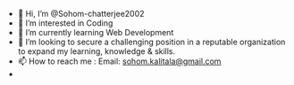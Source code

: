 - 👋 Hi, I’m @Sohom-chatterjee2002
- 👀 I’m interested in Coding
- 🌱 I’m currently learning Web Development
- 💞️ I’m looking to secure a challenging position in a reputable organization to expand my learning, knowledge & skills.
- 📫 How to reach me : Email: sohom.kalitala@gmail.com
- 

<!---
Sohom-chatterjee2002/Sohom-chatterjee2002 is a ✨ special ✨ repository because its `README.md` (this file) appears on your GitHub profile.
You can click the Preview link to take a look at your changes.
--->
